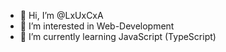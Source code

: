 - 👋 Hi, I’m @LxUxCxA
- 👀 I’m interested in Web-Development
- 🌱 I’m currently learning JavaScript (TypeScript)

<!---
LxUxCxA/LxUxCxA is a ✨ special ✨ repository because its `README.md` (this file) appears on your GitHub profile.
You can click the Preview link to take a look at your changes.
--->
